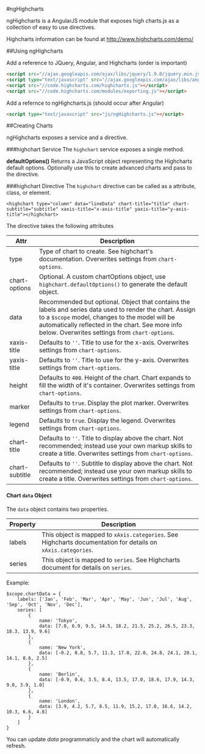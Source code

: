 #ngHighcharts

ngHighcharts is a AngularJS module that exposes high charts.js as a collection of easy to use directives.

Highcharts information can be found at <http://www.highcharts.com/demo/>


##Using ngHighcharts

Add a reference to JQuery, Angular, and Highcharts (order is important)

```html
<script src="//ajax.googleapis.com/ajax/libs/jquery/1.9.0/jquery.min.js"></script>
<script type="text/javascript" src="//ajax.googleapis.com/ajax/libs/angularjs/1.2.3/angular.js"></script>
<script src="//code.highcharts.com/highcharts.js"></script>
<script src="//code.highcharts.com/modules/exporting.js"></script>
```

Add a refernce to ngHighcharts.js (should occur after Angular)

```html
<script type="text/javascript" src="js/ngHighcharts.js"></script>
```

##Creating Charts

ngHighcharts exposes a service and a directive.

###highchart Service
The `highchart` service exposes a single method.

**defaultOptions()** Returns a JavaScript object representing the Highcharts default options.  Optionally use this to create advanced charts and pass to the directive.

###highchart Directive
The `highchart` directive can be called as a attribute, class, or element.

```
<highchart type="column" data="lineData" chart-title="title" chart-subtitle="subtitle" xaxis-title="x-axis-title" yaxis-title="y-axis-title"></highchart>
```

The directive takes the following attributes

Attr | Description
---- | -----------
type | Type of chart to create. See highchart's documentation. Overwrites settings from `chart-options`.
chart-options | Optional. A custom chartOptions object, use `highchart.defaultOptions()` to generate the default object.
data | Recommended but optional. Object that contains the labels and series data used to render the chart. Assign to a `$scope` model, changes to the model will be automatically reflected in the chart. See more info below. Overwrites settings from `chart-options`.
xaxis-title | Defaults to `''`. Title to use for the x-axis. Overwrites settings from `chart-options`.
yaxis-title | Defaults to `''`. Title to use for the y-axis. Overwrites settings from `chart-options`.
height | Defaults to `400`. Height of the chart. Chart expands to fill the width of it's container. Overwrites settings from `chart-options`.
marker | Defaults to `true`. Display the plot marker. Overwrites settings from `chart-options`.
legend | Defaults to `true`. Display the legend. Overwrites settings from `chart-options`.
chart-title | Defaults to `''`. Title to display above the chart. Not recommended; instead use your own markup skills to create a title. Overwrites settings from `chart-options`.
chart-subtitle | Defaults to `''`. Subtitle to display above the chart. Not recommended; instead use your own markup skills to create a title. Overwrites settings from `chart-options`.



#### Chart `data` Object
The `data` object contains two properties.

Property | Description
-------- | -----------
labels | This object is mapped to `xAxis.categories`. See Highcharts documentation for details on `xAxis.categories`.
series | This object is mapped to `series`. See Highcharts document for details on `series`.

Example:

```
$scope.chartData = {
    labels: ['Jan', 'Feb', 'Mar', 'Apr', 'May', 'Jun', 'Jul', 'Aug', 'Sep', 'Oct', 'Nov', 'Dec'],
    series: [
        {
            name: 'Tokyo',
            data: [7.0, 6.9, 9.5, 14.5, 18.2, 21.5, 25.2, 26.5, 23.3, 18.3, 13.9, 9.6]
        },
        {
            name: 'New York',
            data: [-0.2, 0.8, 5.7, 11.3, 17.0, 22.0, 24.8, 24.1, 20.1, 14.1, 8.6, 2.5]
        },
        {
            name: 'Berlin',
            data: [-0.9, 0.6, 3.5, 8.4, 13.5, 17.0, 18.6, 17.9, 14.3, 9.0, 3.9, 1.0]
        },
        {
            name: 'London',
            data: [3.9, 4.2, 5.7, 8.5, 11.9, 15.2, 17.0, 16.6, 14.2, 10.3, 6.6, 4.8]
        }
    ]
}
```

You can update *data* programmaticly and the chart will automatically refresh.

